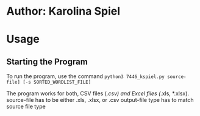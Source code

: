 # Author: Karolina Spiel

# Usage

## Starting the Program
To run the program, use the command ```python3 7446_kspiel.py source-file] [-s SORTED_WORDLIST_FILE]```


The program works for both, CSV files (*.csv) and Excel files (*.xls, *.xlsx).
source-file has to be either .xls, .xlsx, or .csv
output-file type has to match source file type
